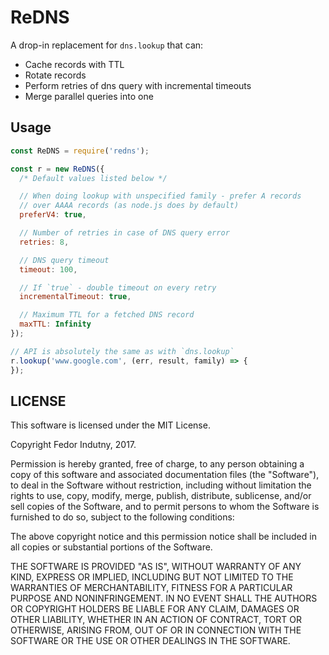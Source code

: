 # ReDNS

A drop-in replacement for `dns.lookup` that can:

* Cache records with TTL
* Rotate records
* Perform retries of dns query with incremental timeouts
* Merge parallel queries into one

## Usage

```js
const ReDNS = require('redns');

const r = new ReDNS({
  /* Default values listed below */

  // When doing lookup with unspecified family - prefer A records
  // over AAAA records (as node.js does by default)
  preferV4: true,

  // Number of retries in case of DNS query error
  retries: 8,

  // DNS query timeout
  timeout: 100,

  // If `true` - double timeout on every retry
  incrementalTimeout: true,

  // Maximum TTL for a fetched DNS record
  maxTTL: Infinity
});

// API is absolutely the same as with `dns.lookup`
r.lookup('www.google.com', (err, result, family) => {
});
```

## LICENSE

This software is licensed under the MIT License.

Copyright Fedor Indutny, 2017.

Permission is hereby granted, free of charge, to any person obtaining a
copy of this software and associated documentation files (the
"Software"), to deal in the Software without restriction, including
without limitation the rights to use, copy, modify, merge, publish,
distribute, sublicense, and/or sell copies of the Software, and to permit
persons to whom the Software is furnished to do so, subject to the
following conditions:

The above copyright notice and this permission notice shall be included
in all copies or substantial portions of the Software.

THE SOFTWARE IS PROVIDED "AS IS", WITHOUT WARRANTY OF ANY KIND, EXPRESS
OR IMPLIED, INCLUDING BUT NOT LIMITED TO THE WARRANTIES OF
MERCHANTABILITY, FITNESS FOR A PARTICULAR PURPOSE AND NONINFRINGEMENT. IN
NO EVENT SHALL THE AUTHORS OR COPYRIGHT HOLDERS BE LIABLE FOR ANY CLAIM,
DAMAGES OR OTHER LIABILITY, WHETHER IN AN ACTION OF CONTRACT, TORT OR
OTHERWISE, ARISING FROM, OUT OF OR IN CONNECTION WITH THE SOFTWARE OR THE
USE OR OTHER DEALINGS IN THE SOFTWARE.

